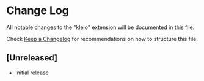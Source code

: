 # Change Log

All notable changes to the "kleio" extension will be documented in this file.

Check [Keep a Changelog](http://keepachangelog.com/) for recommendations on how to structure this file.

## [Unreleased]

- Initial release